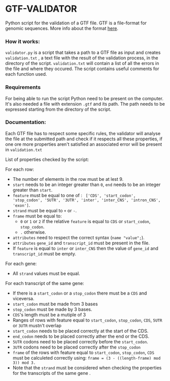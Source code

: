 
# GTF-VALIDATOR
Python script for the validation of a GTF file.
GTF is a file-format for genomic sequences. More info about the format [here](https://mblab.wustl.edu/GTF22.html#intro).
### How it works:
 ```validator.py``` is a script that takes a path to a GTF file as input and creates ```validation.txt``` , a text file with the result of the validation process, in the directory of the script. ```validation.txt``` will contain a list of all the errors in the file and where they occured. The script contains useful comments for each function used. 

### Requirements 
For being able to run the script Python need to be present on the computer. It's also needed a file with extension ```.gtf``` and its path. The path needs to be expressed starting from the directory of the script.

### Documentation:
Each GTF file has to respect some specific rules, the validator will analyse the file at the submitted path and check if it respects all these properties, if one ore more properties aren't satisfied an associated error will be present in ``validation.txt``

List of properties checked by the script:

 For each row:
 - The number of elements in the row must be at lest 9.
 - ```start``` needs to be an integer greater than ```0```, ```end``` needs to be an integer greater than ```start```.
- ```feature``` must be equal to one of : ``` ['CDS', 'start_codon', 'stop_codon', '5UTR', '3UTR', 'inter', 'inter_CNS', 'intron_CNS', 'exon']```.
- ```strand``` must be equal to ```+``` or ```-```.
- ```frame``` must be equal to:
  - ```0``` or ```1``` or ```2``` if the relative ```feature``` is equal to ```CDS``` or ```start_codon```, ```stop_codon```.
  - ```.``` otherwise.
- ```attributes``` need to respect the correct syntax (```name "value";```).
- ```attributes``` ```gene_id``` and ```transcript_id``` must be present in the file.
- If ```feature``` is equal to ```inter``` or ```inter_CNS``` then the value of ```gene_id``` and ```transcript_id``` must be empty.

For each gene:
- All ```strand``` values must be equal.

For each transcript of the same gene:
- If there is a ```start_codon``` or  a ```stop_codon``` there must be a ```CDS``` and viceversa.
- ```start_codon``` must be made from 3 bases
- ```stop_codon``` must be made by 3 bases.
- ```CDS```'s length must be a mutiple of 3
- Ranges of rows with feature equal to ```start_codon```, ```stop_codon```, ```CDS```, ```5UTR``` or ```3UTR``` mustn't overlap
- ```start_codon``` needs to be placed correctly at the start of the CDS.
- ```end_codon``` needs to be placed correctly ather the end or the CDS.
- ```5UTR``` codons need to be placed correctly before the ```start_codon```.
- ```3UTR``` codons need to be placed correctly after the ```stop_codon```
- ```frame``` of the rows with feature equal to ```start_codon```, ```stop_codon```, ```CDS``` must be calculeted correctly using:  ```frame = (3 - ((length-frame) mod 3)) mod 3.```
- Note that the ```strand``` must be considered  when checking the properties for the transcripts of the same gene .
 
